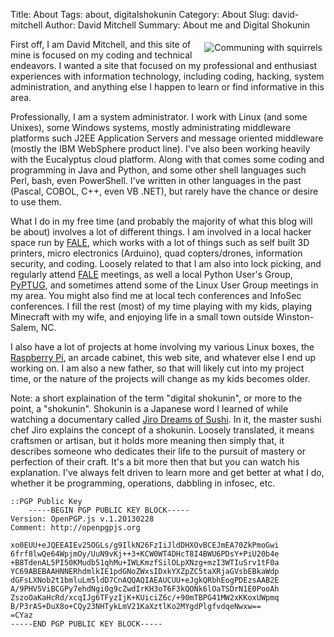 Title: About
Tags: about, digitalshokunin
Category: About
Slug: david-mitchell
Author: David Mitchell
Summary: About me and Digital Shokunin


<img alt="Communing with squirrels" align=right style="padding:5px;" src='/static/pictures/david.jpg'>First off, I am David Mitchell, and this site of mine is focused on my coding and technical endeavors. I wanted a site that focused on my professional and enthusiast experiences with information technology, including coding, hacking, system administration, and anything else I happen to learn or find informative in this area.

Professionally, I am a system administrator. I work with Linux (and some Unixes), some Windows systems, mostly administrating middleware platforms such J2EE Application Servers and message oriented middleware (mostly the IBM WebSphere product line). I've also been working heavily with the Eucalyptus cloud platform. Along with that comes some coding and programming in Java and Python, and some other shell languages such Perl, bash, even PowerShell. I've written in other languages in the past (Pascal, COBOL, C++, even VB .NET), but rarely have the chance or desire to use them.

What I do in my free time (and probably the majority of what this blog will be about) involves a lot of different things. I am involved in a local hacker space run by [FALE](http://www.lockfale.com), which works with a lot of things such as self built 3D printers, micro electronics (Arduino), quad copters/drones, information security, and coding. Loosely related to that I am also into lock picking, and regularly attend [FALE](http://lockfale.com) meetings, as well a local Python User's Group, [PyPTUG](http://www.pyptug.org), and sometimes attend some of the Linux User Group meetings in my area. You might also find me at local tech conferences and InfoSec conferences. I fill the rest (most) of my time playing with my kids, playing Minecraft with my wife, and enjoying life in a small town outside Winston-Salem, NC.

I also have a lot of projects at home involving my various Linux boxes, the [Raspberry Pi](http://www.raspberrypi.org), an arcade cabinet, this web site, and whatever else I end up working on. I am also a new father, so that will likely cut into my project time, or the nature of the projects will change as my kids becomes older.

Note: a short explaination of the term "digital shokunin", or more to the point, a "shokunin". Shokunin is a Japanese word I learned of while watching a documentary called [Jiro Dreams of Sushi](goo.gl/1fEuk). In it, the master sushi chef Jiro explains the concept of a shokunin. Loosely translated, it means craftsmen or artisan, but it holds more meaning then simply that, it describes someone who dedicates their life to the pursuit of mastery or perfection of their craft. It's a bit more then that but you can watch his explanation. I've always felt driven to learn more
and get better at what I do, whether it be programming, operations, dabbling in infosec, etc.

	::PGP Public Key
        -----BEGIN PGP PUBLIC KEY BLOCK-----
	Version: OpenPGP.js v.1.20130228
	Comment: http://openpgpjs.org

	xo0EUU+eJQEEAIEv25OGLs/g9IlkN26FzIiJldDHXOvBCEJmEA70ZkPmoGwi
	6frf8lwQe64WpjmOy/UuN9vKj++3+KCW0WT4DHcT8I4BWU6PDsY+PiU20b4e
	+B8TdenAL5PI50KMudb51qhMu+IWLKmzfSilOLpXNzg+mzI3WTIuSrv1tF0a
	YC69ABEBAAHNNERhdmlkIE1pdGNoZWxsIDxkYXZpZC5taXRjaGVsbEBkaWdp
	dGFsLXNob2t1bmluLm5ldD7CnAQQAQIAEAUCUU+eJgkQRbhEogPDEzsAAB2E
	A/9PHV5ViBCGPy7ehdNgi0g9cZwdIrKH3oT6F3kQONk6lOaTSDrN1E0PooAh
	ZszoOaKaHcRd/xcqIJg6TFyzIjK+KUiciZ6c/+90mTBPG41MW2xKKoxUWpmq
	B/P3rAS+DuX8o+CQy23NHTykLmV21KaXztlKo2MYgdPlgfvdqeNwxw==
	=CYaz
	-----END PGP PUBLIC KEY BLOCK-----
